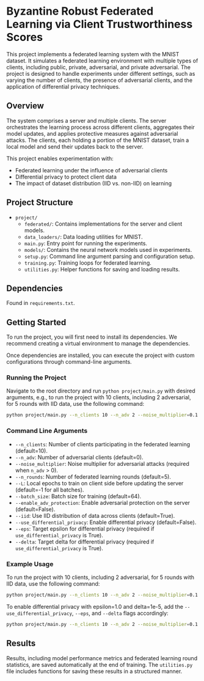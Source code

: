 # Byzantine Robust Federated Learning via Client Trustworthiness Scores

This project implements a federated learning system with the MNIST dataset. It simulates a federated learning environment with multiple types of clients, including public, private, adversarial, and private adversarial. The project is designed to handle experiments under different settings, such as varying the number of clients, the presence of adversarial clients, and the application of differential privacy techniques.

## Overview

The system comprises a server and multiple clients. The server orchestrates the learning process across different clients, aggregates their model updates, and applies protective measures against adversarial attacks. The clients, each holding a portion of the MNIST dataset, train a local model and send their updates back to the server.

This project enables experimentation with:

- Federated learning under the influence of adversarial clients
- Differential privacy to protect client data
- The impact of dataset distribution (IID vs. non-IID) on learning

## Project Structure

- `project/`
  - `federated/`: Contains implementations for the server and client models.
  - `data_loaders/`: Data loading utilities for MNIST.
  - `main.py`: Entry point for running the experiments.
  - `models/`: Contains the neural network models used in experiments.
  - `setup.py`: Command line argument parsing and configuration setup.
  - `training.py`: Training loops for federated learning.
  - `utilities.py`: Helper functions for saving and loading results.

## Dependencies

Found in `requirements.txt`.

## Getting Started

To run the project, you will first need to install its dependencies. We recommend creating a virtual environment to manage the dependencies.

Once dependencies are installed, you can execute the project with custom configurations through command-line arguments.

### Running the Project

Navigate to the root directory and run `python project/main.py` with desired arguments, e.g., to run the project with 10 clients, including 2 adversarial, for 5 rounds with IID data, use the following command:

```bash
python project/main.py --n_clients 10 --n_adv 2 --noise_multiplier=0.1 --n_rounds 5 --batch_size 64 --enable_adv_protection True --iid True
```

### Command Line Arguments

- `--n_clients`: Number of clients participating in the federated learning (default=10).
- `--n_adv`: Number of adversarial clients (default=0).
- `--noise_multiplier`: Noise multiplier for adversarial attacks (required when `n_adv` > 0).
- `--n_rounds`: Number of federated learning rounds (default=5).
- `--L`: Local epochs to train on client side before updating the server (default=-1 for all batches).
- `--batch_size`: Batch size for training (default=64).
- `--enable_adv_protection`: Enable adversarial protection on the server (default=False).
- `--iid`: Use IID distribution of data across clients (default=True).
- `--use_differential_privacy`: Enable differential privacy (default=False).
- `--eps`: Target epsilon for differential privacy (required if `use_differential_privacy` is True).
- `--delta`: Target delta for differential privacy (required if `use_differential_privacy` is True).

### Example Usage

To run the project with 10 clients, including 2 adversarial, for 5 rounds with IID data, use the following command:

```bash
python project/main.py --n_clients 10 --n_adv 2 --noise_multiplier=0.1 --n_rounds 5 --iid True
```

To enable differential privacy with epsilon=1.0 and delta=1e-5, add the `--use_differential_privacy`, `--eps`, and `--delta` flags accordingly:

```bash
python project/main.py --n_clients 10 --n_adv 2 --noise_multiplier=0.1 --n_rounds 5 --iid True --use_differential_privacy True --eps 1.0 --delta 1e-5
```

## Results

Results, including model performance metrics and federated learning round statistics, are saved automatically at the end of training. The `utilities.py` file includes functions for saving these results in a structured manner.
